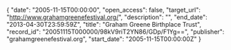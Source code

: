 {
  "date": "2005-11-15T00:00:00", 
  "open_access": false, 
  "target_url": "http://www.grahamgreenefestival.org/", 
  "description": "", 
  "end_date": "2013-04-30T23:59:59Z", 
  "title": "Graham Greene Birthplace Trust", 
  "record_id": "20051115T000000/98kV9riT2YN86/GDp/F1Yg==", 
  "publisher": "grahamgreenefestival.org", 
  "start_date": "2005-11-15T00:00:00Z"
}

